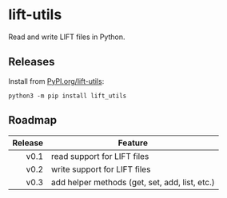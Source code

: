# lift-utils
Read and write LIFT files in Python.

## Releases

Install from [PyPI.org/lift-utils](https://pypi.org/project/lift-utils/):
```shell
python3 -m pip install lift_utils
```

## Roadmap

| Release | Feature |
| --: | --- |
| v0.1 | read support for LIFT files |
| v0.2 | write support for LIFT files |
| v0.3 | add helper methods (get, set, add, list, etc.) |
